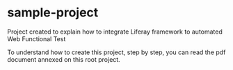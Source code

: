 # sample-project
Project created to explain how to integrate Liferay framework to automated Web Functional Test

To understand how to create this project, step by step, you can read the pdf document annexed on this root project.
